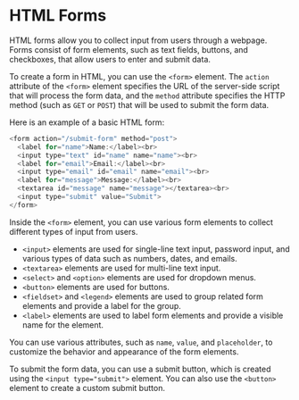 # HTML Forms

HTML forms allow you to collect input from users through a webpage. Forms consist of form elements, such as text fields, buttons, and checkboxes, that allow users to enter and submit data.

To create a form in HTML, you can use the `<form>` element. The `action` attribute of the `<form>` element specifies the URL of the server-side script that will process the form data, and the `method` attribute specifies the HTTP method (such as `GET` or `POST`) that will be used to submit the form data.

Here is an example of a basic HTML form:

```javascript
<form action="/submit-form" method="post">
  <label for="name">Name:</label><br>
  <input type="text" id="name" name="name"><br>
  <label for="email">Email:</label><br>
  <input type="email" id="email" name="email"><br>
  <label for="message">Message:</label><br>
  <textarea id="message" name="message"></textarea><br>
  <input type="submit" value="Submit">
</form> 
```

Inside the `<form>` element, you can use various form elements to collect different types of input from users.

* `<input>` elements are used for single-line text input, password input, and various types of data such as numbers, dates, and emails.
* `<textarea>` elements are used for multi-line text input.
* `<select>` and `<option>` elements are used for dropdown menus.
* `<button>` elements are used for buttons.
* `<fieldset>` and `<legend>` elements are used to group related form elements and provide a label for the group.
* `<label>` elements are used to label form elements and provide a visible name for the element.

You can use various attributes, such as `name`, `value`, and `placeholder`, to customize the behavior and appearance of the form elements.

To submit the form data, you can use a submit button, which is created using the `<input type="submit">` element. You can also use the `<button>` element to create a custom submit button.
